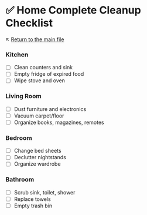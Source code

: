 # ✅ Home Complete Cleanup Checklist

↖️ [Return to the main file](../README.md)

### Kitchen
- [ ] Clean counters and sink
- [ ] Empty fridge of expired food
- [ ] Wipe stove and oven

### Living Room
- [ ] Dust furniture and electronics
- [ ] Vacuum carpet/floor
- [ ] Organize books, magazines, remotes

### Bedroom
- [ ] Change bed sheets
- [ ] Declutter nightstands
- [ ] Organize wardrobe

### Bathroom
- [ ] Scrub sink, toilet, shower
- [ ] Replace towels
- [ ] Empty trash bin
